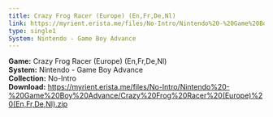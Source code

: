 ```yaml
---
title: Crazy Frog Racer (Europe) (En,Fr,De,Nl)
link: https://myrient.erista.me/files/No-Intro/Nintendo%20-%20Game%20Boy%20Advance/Crazy%20Frog%20Racer%20(Europe)%20(En,Fr,De,Nl).zip
type: single1
System: Nintendo - Game Boy Advance
---
```

<b>Game:</b> Crazy Frog Racer (Europe) (En,Fr,De,Nl)<br>
<b>System:</b> Nintendo - Game Boy Advance<br>
<b>Collection:</b> No-Intro<br>
<b>Download:</b> https://myrient.erista.me/files/No-Intro/Nintendo%20-%20Game%20Boy%20Advance/Crazy%20Frog%20Racer%20(Europe)%20(En,Fr,De,Nl).zip